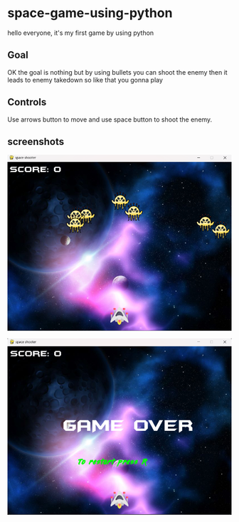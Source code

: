 # space-game-using-python
hello everyone, it's my first game by using python 

## Goal 
OK the goal is nothing but by using bullets you can shoot the enemy then it leads to enemy takedown so like that you gonna play

## Controls

Use arrows button to move and use space button to shoot the enemy.

## screenshots

![first look](https://github.com/DugutaRithishkumar/space-game-using-python/blob/main/screenshots/play_screen.png)


![game over](https://github.com/DugutaRithishkumar/space-game-using-python/blob/main/screenshots/game%20over.png)
